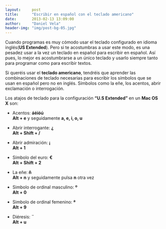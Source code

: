```yaml
---
layout:     post
title:      "Escribir en español con el teclado americano"
date:       2013-02-13 13:09:00
author:     "Daniel Vela"
header-img: "img/post-bg-05.jpg"
---
```




Cuando programas es muy cómodo usar el teclado configurado en idioma inglés(**US Extended**). Pero si te acostumbras a usar este modo, es una pesadez usar a la vez un teclado en español para escribir en español. Así pues, lo mejor es acostumbrarse a un único teclado y usarlo siempre tanto para programar como para escribir textos.

Si queréis usar el **teclado americano**, tendréis que aprender las combinaciones de teclado necesarias para escribir los símbolos que se usan en español pero no en inglés. Símbolos como la eñe, los acentos, abrir exclamación o interrogación.

Los atajos de teclado para la configuración **“U.S Extended”** en un **Mac OS X** son:

* Acentos: **áéíóú**    
**Alt + e** y seguidamente **a, e, i, o, u**

* Abrir interrogante: **¿**    
**Alt + Shift + /**

* Abrir admiración: **¡**    
**Alt + 1**

* Símbolo del euro: **€**    
**Alt + Shift + 2**

* La eñe: **ñ**    
**Alt + n** y seguidamente pulsa **n** otra vez

* Simbolo de ordinal masculino: **º**    
**Alt + 0**

* Simbolo de ordinal femenino: **ª**    
**Alt + 9**

* Diéresis: **¨**    
**Alt + u**


